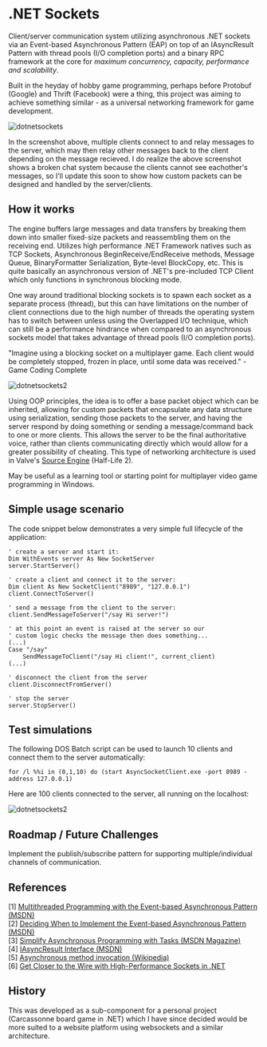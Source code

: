 .NET Sockets
============

Client/server communication system utilizing asynchronous .NET sockets via an Event-based Asynchronous Pattern (EAP) on top of an IAsyncResult Pattern with thread pools (I/O completion ports) and a binary RPC framework at the core for *maximum concurrency, capacity, performance and scalability*.

Built in the heyday of hobby game programming, perhaps before Protobuf (Google) and Thrift (Facebook) were a thing, this project was aiming to achieve something similar - as a universal networking framework for game development.

![dotnetsockets](http://files.glassocean.net/github/dotnetsockets.png)

In the screenshot above, multiple clients connect to and relay messages to the server, which may then relay other messages back to the client depending on the message recieved. I do realize the above screenshot shows a broken chat system because the clients cannot see eachother's messages, so I'll update this soon to show how custom packets can be designed and handled by the server/clients.

How it works
------------

The engine buffers large messages and data transfers by breaking them down into smaller fixed-size packets and reassembling them on the receiving end. Utilizes high performance .NET Framework natives such as TCP Sockets, Asynchronous BeginReceive/EndReceive methods, Message Queue, BinaryFormatter Serialization, Byte-level BlockCopy, etc. This is quite basically an asynchronous version of .NET's pre-included TCP Client which only functions in synchronous blocking mode.

One way around traditional blocking sockets is to spawn each socket as a separate process (thread), but this can have limitations on the number of client connections due to the high number of threads the operating system has to switch between unless using the Overlapped I/O technique, which can still be a performance hindrance when compared to an asynchronous sockets model that takes advantage of thread pools (I/O completion ports).  

"Imagine using a blocking socket on a multiplayer game. Each client would be completely stopped, frozen in place, until some data was received." -Game Coding Complete

![dotnetsockets2](http://files.glassocean.net/github/dotnetsockets2.jpg)

Using OOP principles, the idea is to offer a base packet object which can be inherited, allowing for custom packets that encapsulate any data structure using serialization, sending those packets to the server, and having the server respond by doing something or sending a message/command back to one or more clients. This allows the server to be the final authoritative voice, rather than clients communicating directly which would allow for a greater possibility of cheating. This type of networking architecture is used in Valve's [Source Engine](https://developer.valvesoftware.com/wiki/Source_Multiplayer_Networking) (Half-Life 2).

May be useful as a learning tool or starting point for multiplayer video game programming in Windows.

Simple usage scenario
---------------------

The code snippet below demonstrates a very simple full lifecycle of the application:
```VB.net
' create a server and start it:
Dim WithEvents server As New SocketServer
server.StartServer()

' create a client and connect it to the server:
Dim client As New SocketClient("8989", "127.0.0.1")
client.ConnectToServer()

' send a message from the client to the server:
client.SendMessageToServer("/say Hi server!")

' at this point an event is raised at the server so our
' custom logic checks the message then does something...
(...)
Case "/say"
    SendMessageToClient("/say Hi client!", current_client)
(...)

' disconnect the client from the server
client.DisconnectFromServer()

' stop the server
server.StopServer()
```

Test simulations
----------------
The following DOS Batch script can be used to launch 10 clients and connect them to the server automatically:
```Batchfile
for /l %%i in (0,1,10) do (start AsyncSocketClient.exe -port 8989 -address 127.0.0.1)
```

Here are 100 clients connected to the server, all running on the localhost:

![dotnetsockets2](http://files.glassocean.net/github/dotnetsockets3.png)

Roadmap / Future Challenges
---------------------------
Implement the publish/subscribe pattern for supporting multiple/individual channels of communication.

References
----------
[1] [Multithreaded Programming with the Event-based Asynchronous Pattern (MSDN)](http://msdn.microsoft.com/en-us/library/hkasytyf.aspx)  
[2] [Deciding When to Implement the Event-based Asynchronous Pattern (MSDN)](http://msdn.microsoft.com/en-us/library/ms228966.aspx)  
[3] [Simplify Asynchronous Programming with Tasks (MSDN Magazine)](http://msdn.microsoft.com/en-us/magazine/ff959203.aspx)  
[4] [IAsyncResult Interface (MSDN)](http://msdn.microsoft.com/en-us/library/system.iasyncresult.aspx)  
[5] [Asynchronous method invocation (Wikipedia)](http://en.wikipedia.org/wiki/Asynchronous_method_invocation)  
[6] [Get Closer to the Wire with High-Performance Sockets in .NET](http://msdn.microsoft.com/en-us/magazine/cc300760.aspx)

History
-------

This was developed as a sub-component for a personal project (Carcassonne board game in .NET) which I have since decided would be more suited to a website platform using websockets and a similar architecture.
